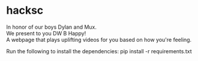 # hacksc

In honor of our boys Dylan and Mux. <br/> 
We present to you DW B Happy! <br/>
A webpage that plays uplifting videos for you based on how you're feeling. <br/>

Run the following to install the dependencies:
pip install -r requirements.txt
